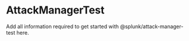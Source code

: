 # AttackManagerTest

Add all information required to get started with @splunk/attack-manager-test here.
